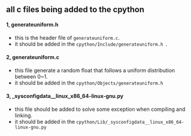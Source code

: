 ## all c files being added to the cpython

#### 1, generateuniform.h

- this is the header file of `generateuniform.c`.
- it should be added in the `cpython/Include/generateuniform.h `.


#### 2, generateuniform.c

- this file generate a random float that follows a uniform distribution between 0~1.
- it should be added in the `cpython/Objects/generateuniform.h `


#### 3, _sysconfigdata__linux_x86_64-linux-gnu.py

- this file should be added to solve some exception when compiling and linking.
- it should be added in the `cpython/Lib/_sysconfigdata__linux_x86_64-linux-gnu.py `
















